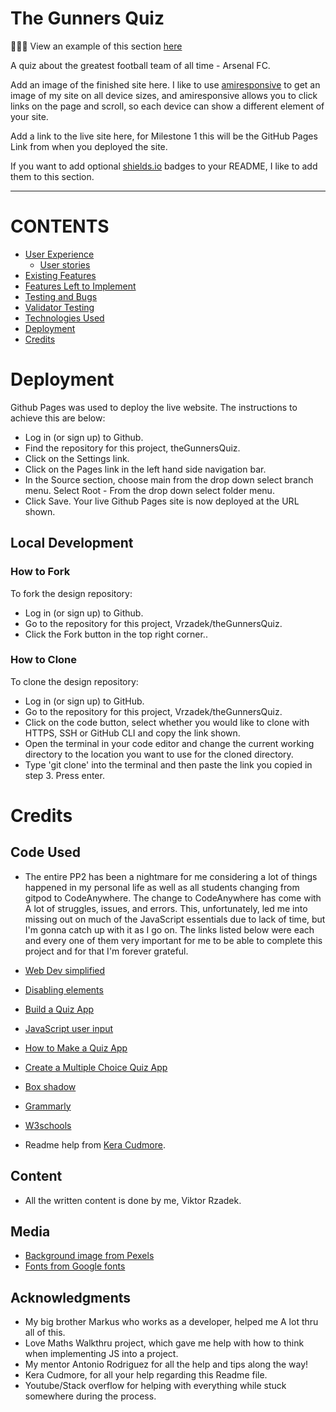 # The Gunners Quiz

👩🏻‍💻 View an example of this section [here](https://github.com/kera-cudmore/Bully-Book-Club#bully-book-club-website)

A quiz about the greatest football team of all time - Arsenal FC.

Add an image of the finished site here. I like to use [amiresponsive](https://ui.dev/amiresponsive) to get an image of my site on all device sizes, and amiresponsive allows you to click links on the page and scroll, so each device can show a different element of your site.

Add a link to the live site here, for Milestone 1 this will be the GitHub Pages Link from when you deployed the site.

If you want to add optional [shields.io](https://shields.io) badges to your README, I like to add them to this section.

---

# CONTENTS
* [User Experience](#user-experience-ux)
  * [User stories](#user-stories)
* [Existing Features](#existing-features)
* [Features Left to Implement](#features-left-to-implement)
* [Testing and Bugs](#testing-and-bugs)
* [Validator Testing](#validator-testing)
* [Technologies Used](#technologies-used)
* [Deployment](#deployment)
* [Credits](#credits)




# Deployment
Github Pages was used to deploy the live website. The instructions to achieve this are below:

- Log in (or sign up) to Github.
- Find the repository for this project, theGunnersQuiz.
- Click on the Settings link.
- Click on the Pages link in the left hand side navigation bar.
- In the Source section, choose main from the drop down select branch menu. Select Root - From the drop down select folder menu.
- Click Save. Your live Github Pages site is now deployed at the URL shown.

## Local Development
### How to Fork
To fork the  design repository:

- Log in (or sign up) to Github.
- Go to the repository for this project, Vrzadek/theGunnersQuiz.
- Click the Fork button in the top right corner..

### How to Clone
To clone the  design repository:

- Log in (or sign up) to GitHub.
- Go to the repository for this project, Vrzadek/theGunnersQuiz.
- Click on the code button, select whether you would like to clone with HTTPS, SSH or GitHub CLI and copy the link shown.
- Open the terminal in your code editor and change the current working directory to the location you want to use for the cloned directory.
- Type 'git clone' into the terminal and then paste the link you copied in step 3. Press enter.

# Credits

## Code Used
- The entire PP2 has been a nightmare for me considering a lot of things happened in my personal life as well as all students changing from gitpod to CodeAnywhere. The change to CodeAnywhere has come with A lot of struggles, issues, and errors. This, unfortunately, led me into missing out on much of the JavaScript essentials due to lack of time, but I'm gonna catch up with it as I go on. 
The links listed below were each and every one of them very important for me to be able to complete this project and for that I'm forever grateful.

- [Web Dev simplified](https://youtu.be/riDzcEQbX6k)
- [Disabling elements](https://alvarotrigo.com/blog/disable-button-javascript/#:~:text=To%20disable%20a%20button%20using,disabled%20JavaScript%20property%20to%20false%20)
- [Build a Quiz App](https://youtu.be/DFhmNLKwwGw)
- [JavaScript user input](https://youtu.be/w9GNyw8AvlM)
- [How to Make a Quiz App](https://youtu.be/f4fB9Xg2JEY)
- [Create a Multiple Choice Quiz App](https://youtu.be/49pYIMygIcU)
- [Box shadow](https://www.w3schools.com/cssref/css3_pr_box-shadow.asp)
- [Grammarly](https://app.grammarly.com/)
- [W3schools](https://www.w3schools.com/css/tryit.asp?filename=tryresponsive_col-s)
- Readme help from [Kera Cudmore](https://github.com/kera-cudmore/readme-examples/blob/main/milestone1-readme.md).

## Content
- All the written content is done by me, Viktor Rzadek.

##  Media
- [Background image from Pexels](https://www.pexels.com/photo/view-of-emirates-stadium-9251066/)
- [Fonts from Google fonts](https://fonts.google.com/specimen/Roboto+Slab?query=roboto)
  
##  Acknowledgments
- My big brother Markus who works as a developer, helped me A lot thru all of this.
- Love Maths Walkthru project, which gave me help with how to think when implementing JS into a project.
- My mentor Antonio Rodriguez for all the help and tips along the way!
- Kera Cudmore, for all your help regarding this Readme file.
- Youtube/Stack overflow for helping with everything while stuck somewhere during the process.